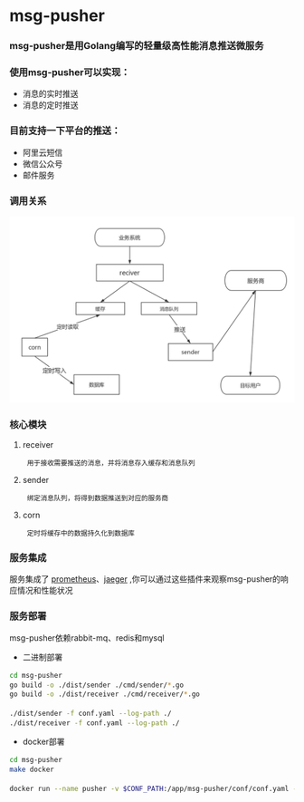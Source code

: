 # msg-pusher

### msg-pusher是用Golang编写的轻量级高性能消息推送微服务

### 使用msg-pusher可以实现：

- 消息的实时推送
- 消息的定时推送

### 目前支持一下平台的推送：

- 阿里云短信
- 微信公众号
- 邮件服务

### 调用关系

![image](image/relationship.jpg)

### 核心模块

1. receiver

        用于接收需要推送的消息，并将消息存入缓存和消息队列
        
2. sender

        绑定消息队列，将得到数据推送到对应的服务商
        
3. corn

        定时将缓存中的数据持久化到数据库

### 服务集成

服务集成了 [prometheus](https://github.com/prometheus/prometheus)、[jaeger](https://github.com/jaegertracing/jaeger) ,你可以通过这些插件来观察msg-pusher的响应情况和性能状况

### 服务部署

msg-pusher依赖rabbit-mq、redis和mysql

- 二进制部署

```bash
cd msg-pusher
go build -o ./dist/sender ./cmd/sender/*.go
go build -o ./dist/receiver ./cmd/receiver/*.go

./dist/sender -f conf.yaml --log-path ./
./dist/receiver -f conf.yaml --log-path ./
```

- docker部署

```bash
cd msg-pusher
make docker

docker run --name pusher -v $CONF_PATH:/app/msg-pusher/conf/conf.yaml -v $LOG_FILE_PATH:/app/msg-pusher/log -p 8990:8990 hiruok/msg-pusher:V2.0
```
